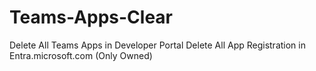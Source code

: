 # Teams-Apps-Clear
Delete All Teams Apps in Developer Portal
Delete All App Registration in Entra.microsoft.com (Only Owned)